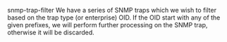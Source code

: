 snmp-trap-filter
We have a series of SNMP traps which we wish to filter based on the trap type (or enterprise) OID. If the OID start with any of the given prefixes, we will perform further processing on the SNMP trap, otherwise it will be discarded.

